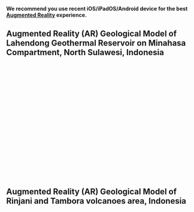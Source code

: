<script>
document.querySelector("header h1").textContent = '21st Geology'
this.img = document.createElement("img");
this.img.src = "https://avatars.githubusercontent.com/u/7342379?s=460&u=37e514700d78db61a39b9b298b7e70b63b1f390a&v=4";
src = document.querySelector("p.view");
src.appendChild(this.img);
</script>

**We recommend you use recent iOS/iPadOS/Android device for the best [Augmented Reality](https://www.apple.com/augmented-reality/) experience.**

## Augmented Reality (AR) Geological Model of Lahendong Geothermal Reservoir on Minahasa Compartment, North Sulawesi, Indonesia

<!-- Import the component -->
<script type="module" src="https://unpkg.com/@google/model-viewer/dist/model-viewer.min.js"></script>
<style>
model-viewer {
  display: block;
  position: relative;
  width: 500px;
  height: 300px;
  --poster-color: transparent;
}
</style>
<!-- page content -->
<model-viewer
    id="modelviewer1"
    loading="eager"
    src="Minahasa08.glb?time=1"
    ios-src="Minahasa08.m.usdz"
    poster="screenshot.jpg"
    ar
    ar-modes="webxr scene-viewer quick-look fallback"
    camera-controls
    alt="3D model"
/>

## Augmented Reality (AR) Geological Model of Rinjani and Tambora volcanoes area, Indonesia

<!-- page content -->
<model-viewer
    id="modelviewer2"
    loading="eager"
    src="Minahasa08.glb?time=1"
    ios-src="Minahasa08.m.usdz"
    poster="screenshot.jpg"
    ar
    ar-modes="webxr scene-viewer quick-look fallback"
    camera-controls
    alt="3D model"
/>
